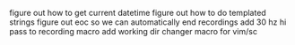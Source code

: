 figure out how to get current datetime
figure out how to do templated strings
figure out eoc so we can automatically end recordings
add 30 hz hi pass to recording macro
add working dir changer macro for vim/sc
